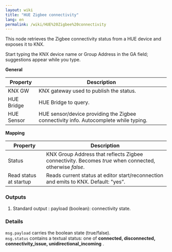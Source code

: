 ```yaml
---
layout: wiki
title: "HUE Zigbee connectivity"
lang: en
permalink: /wiki/HUE%20Zigbee%20connectivity
---
```

This node retrieves the Zigbee connectivity status from a HUE device and exposes it to KNX.

Start typing the KNX device name or Group Address in the GA field; suggestions appear while you type.

**General**

|Property|Description|
|--|--|
| KNX GW | KNX gateway used to publish the status. |
| HUE Bridge | HUE Bridge to query. |
| HUE Sensor | HUE sensor/device providing the Zigbee connectivity info. Autocomplete while typing. |

**Mapping**

|Property|Description|
|--|--|
| Status | KNX Group Address that reflects Zigbee connectivity. Becomes _true_ when connected, otherwise _false_. |
| Read status at startup | Reads current status at editor start/reconnection and emits to KNX. Default: "yes”. |

### Outputs

1. Standard output
   : payload (boolean): connectivity state.

### Details

`msg.payload` carries the boolean state (true/false).\
`msg.status` contains a textual status: one of **connected, disconnected, connectivity\_issue, unidirectional\_incoming** .
